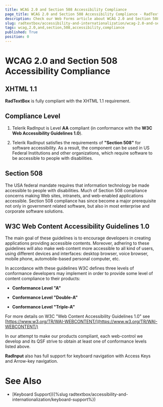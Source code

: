 ```yaml
---
title: WCAG 2.0 and Section 508 Accessibility Compliance
page_title: WCAG 2.0 and Section 508 Accessibility Compliance - RadTextBox
description: Check our Web Forms article about WCAG 2.0 and Section 508 Accessibility Compliance.
slug: radtextbox/accessibility-and-internationalization/wcag-2.0-and-section-508-accessibility-compliance
tags: wcag,2.0,and,section,508,accessibility,compliance
published: True
position: 0
---
```


# WCAG 2.0 and Section 508 Accessibility Compliance



## XHTML 1.1

**RadTextBox** is fully compliant with the XHTML 1.1 requirement.

## Compliance Level

1. Telerik RadInput is Level **AA** compliant (in conformance with the **W3C Web Accessibility Guidelines 1.0**).

1. Telerik RadInput satisfies the requirements of **"Section 508"** for software accessibility. As a result, the component can be used in US Federal Institutions and other organizations, which require software to be accessible to people with disabilities.

## Section 508

The USA federal mandate requires that information technology be made accessible to people with disabilities. Much of Section 508 compliance concerns making Web sites, intranets, and web-enabled applications accessible. Section 508 compliance has since become a major prerequisite not only in government related software, but also in most enterprise and corporate software solutions.

## W3C Web Content Accessibility Guidelines 1.0

The main goal of these guidelines is to encourage developers in creating applications providing accessible contents. Moreover, adhering to these guidelines will also make web content more accessible to all kind of users, using different devices and interfaces: desktop browser, voice browser, mobile phone, automobile-based personal computer, etc.

In accordance with these guidelines W3C defines three levels of conformance developers may implement in order to provide some level of content compliance to their products:

* **Conformance Level "A"**

* **Conformance Level "Double-A"**

* **Conformance Level "Triple-A"**

For more details on W3C "Web Content Accessibility Guidelines 1.0" see [https://www.w3.org/TR/WAI-WEBCONTENT/](https://www.w3.org/TR/WAI-WEBCONTENT/)

In our attempt to make our products compliant, each web-control we develop and its QSF strive to obtain at least one of conformance levels listed above.

**RadInput** also has full support for keyboard navigation with Access Keys and Arrow-key navigation.

# See Also

 * [Keyboard Support]({%slug radtextbox/accessibility-and-internationalization/keyboard-support%})
